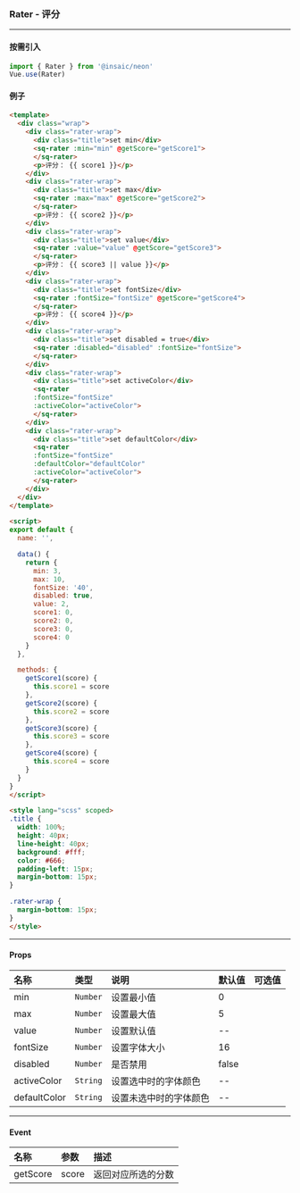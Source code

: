 ### Rater - 评分
---
#### 按需引入

```js
import { Rater } from '@insaic/neon'
Vue.use(Rater)
```

#### 例子
```html
<template>
  <div class="wrap">
    <div class="rater-wrap">
      <div class="title">set min</div>
      <sq-rater :min="min" @getScore="getScore1">
      </sq-rater>
      <p>评分： {{ score1 }}</p>
    </div>
    <div class="rater-wrap">
      <div class="title">set max</div>
      <sq-rater :max="max" @getScore="getScore2">
      </sq-rater>
      <p>评分： {{ score2 }}</p>
    </div>
    <div class="rater-wrap">
      <div class="title">set value</div>
      <sq-rater :value="value" @getScore="getScore3">
      </sq-rater>
      <p>评分： {{ score3 || value }}</p>
    </div>
    <div class="rater-wrap">
      <div class="title">set fontSize</div>
      <sq-rater :fontSize="fontSize" @getScore="getScore4">
      </sq-rater>
      <p>评分： {{ score4 }}</p>
    </div>
    <div class="rater-wrap">
      <div class="title">set disabled = true</div>
      <sq-rater :disabled="disabled" :fontSize="fontSize">
      </sq-rater>
    </div>
    <div class="rater-wrap">
      <div class="title">set activeColor</div>
      <sq-rater 
      :fontSize="fontSize" 
      :activeColor="activeColor">
      </sq-rater>
    </div>
    <div class="rater-wrap">
      <div class="title">set defaultColor</div>
      <sq-rater 
      :fontSize="fontSize" 
      :defaultColor="defaultColor"
      :activeColor="activeColor">
      </sq-rater>
    </div>
  </div>
</template>

<script>
export default {
  name: '',

  data() {
    return {
      min: 3,
      max: 10,
      fontSize: '40',
      disabled: true,
      value: 2,
      score1: 0,
      score2: 0,
      score3: 0,
      score4: 0
    }
  },

  methods: {
    getScore1(score) {
      this.score1 = score
    },
    getScore2(score) {
      this.score2 = score
    },
    getScore3(score) {
      this.score3 = score
    },
    getScore4(score) {
      this.score4 = score
    }
  }
}
</script>

<style lang="scss" scoped>
.title {
  width: 100%;
  height: 40px;
  line-height: 40px;
  background: #fff;
  color: #666;
  padding-left: 15px;
  margin-bottom: 15px;
}

.rater-wrap {
  margin-bottom: 15px;
}
</style>
```
---
#### Props
| 名称        | 类型       | 说明                | 默认值   | 可选值         |
|:----------- |:--------- |:------------------- |:------- |:-------------- |
| min       | `Number` | 设置最小值   |     0    |               |
| max        | `Number`   | 设置最大值             |   5      |               |
| value        | `Number`   | 设置默认值             |   --      |               |
| fontSize        | `Number`   | 设置字体大小             |   16      |               |
| disabled        | `Number`   | 是否禁用             |   false      |               |
| activeColor        | `String`   | 设置选中时的字体颜色             |   --      |               |
| defaultColor        | `String`   | 设置未选中时的字体颜色             |   --      |               |

---

#### Event
| 名称       | 参数  | 描述                             |
|:---------- |:---- |:-------------------------------- |
| getScore    | score | 返回对应所选的分数 |